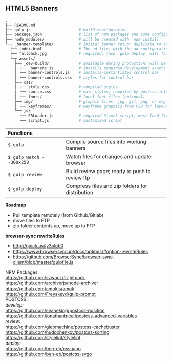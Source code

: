 ## HTML5 Banners

```bash
.
├── README.md
├── gulp.js                     # build configuration
├── package.json                # list of npm packages and some configurations
├── node_modules/               # will be created with `npm install`
└─┬ _banner-template/           # initial banner setup; duplicate to customize
  ├── index.html                # The ad file, with the ad configuration and init code
  ├── fallback.jpg              # required; task `gulp deploy` will fail, if image missing
  └─┬ assets/
    ├─┬ _dev-build/             # available during production; will be removed when deployed
    │ ├── _banners.js           # installs required development assets
    │ ├── banner-controls.js    # installs/instantiates control bar
    │ └── banner-controls.css   # styles for control bar
    ├─┬ css/
    │ ├── style.css             # compiled styles
    │ ├── source.css            # main styles; compiled by postcss into `style.css`
    │ └── fonts/                # local font files (optional)
    ├─┬ img/                    # graphic files: jpg, gif, png, or svg
    │ └── keyframes/            # keyframe graphics from PSD for layout/placement
    └─┬ js/
      ├── EBLoader.js           # required Sizmek script; must load first before ad is displayed
      └── script.js             # customized script
```

|Functions ||
|:----|----|
| `$ gulp` | Compile source files into working banners
| `$ gulp watch --300x250` | Watch files for changes and update browser
| `$ gulp review` | Build review page; ready to push to review ftp
| `$ gulp deploy` | Compress files and zip folders for distribution


**Roadmap**

- Pull template remotely (from Github/Gitlab)
- move files to FTP
- zip folder contents up, move up to FTP

**browser-sync rewriteRules**

- <http://quick.as/ly3ulob0>
- <https://www.browsersync.io/docs/options/#option-rewriteRules>
- <https://github.com/BrowserSync/browser-sync-client/blob/master/gulpfile.js>

NPM Packages:<br>
<https://github.com/szwacz/fs-jetpack><br>
<https://github.com/archiverjs/node-archiver><br>
<https://github.com/amokjs/amok><br>
<https://github.com/Freyskeyd/gulp-prompt><br>
POSTCSS:<br>
_develop:_<br>
<https://github.com/seaneking/postcss-position><br>
<https://github.com/jonathantneal/postcss-advanced-variables><br>
_review:_<br>
<https://github.com/glebmachine/postcss-cachebuster><br>
<https://github.com/hudochenkov/postcss-sorting><br>
<https://github.com/stylelint/stylelint><br>
_deploy:_<br>
<https://github.com/ben-eb/cssnano><br>
<https://github.com/ben-eb/postcss-svgo>
